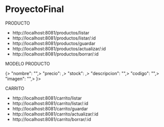 # ProyectoFinal

PRODUCTO

* http://localhost:8081/productos/listar
* http://localhost:8081/productos/listar/:id
* http://localhost:8081/productos/guardar
* http://localhost:8081/productos/actualizar/:id
* http://localhost:8081/productos/borrar/:id

MODELO PRODUCTO

{>
  "nombre": "",>
  "precio": ,>
  "stock": ,>
  "descripcion": "",>
  "codigo": "",>
  "imagen": "",>
}>

CARRITO

* http://localhost:8081/carrito/listar
* http://localhost:8081/carrito/listar/:id
* http://localhost:8081/carrito/guardar
* http://localhost:8081/carrito/actualizar/:id
* http://localhost:8081/carrito/borrar/:id
